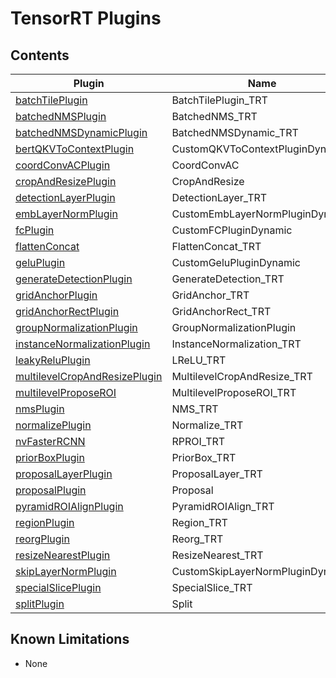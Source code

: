 # TensorRT Plugins

## Contents

| Plugin | Name | Versions |
|---|---|---|
| [batchTilePlugin](batchTilePlugin) | BatchTilePlugin_TRT | 1 |
| [batchedNMSPlugin](batchedNMSPlugin) | BatchedNMS_TRT | 1 |
| [batchedNMSDynamicPlugin](batchedNMSPlugin) | BatchedNMSDynamic_TRT | 1 |
| [bertQKVToContextPlugin](bertQKVToContextPlugin) | CustomQKVToContextPluginDynamic | 1, 2, 3 |
| [coordConvACPlugin](coordConvACPlugin) | CoordConvAC | 1 |
| [cropAndResizePlugin](cropAndResizePlugin) | CropAndResize | 1 |
| [detectionLayerPlugin](detectionLayerPlugin) | DetectionLayer_TRT | 1 |
| [embLayerNormPlugin](embLayerNormPlugin) | CustomEmbLayerNormPluginDynamic | 1, 2 |
| [fcPlugin](fcPlugin) | CustomFCPluginDynamic | 1 |
| [flattenConcat](flattenConcat) | FlattenConcat_TRT | 1 |
| [geluPlugin](geluPlugin) | CustomGeluPluginDynamic | 1 |
| [generateDetectionPlugin](generateDetectionPlugin) | GenerateDetection_TRT | 1 |
| [gridAnchorPlugin](gridAnchorPlugin) | GridAnchor_TRT | 1 |
| [gridAnchorRectPlugin](gridAnchorPlugin) | GridAnchorRect_TRT | 1 |
| [groupNormalizationPlugin](groupNormalizationPlugin) | GroupNormalizationPlugin | 1 |
| [instanceNormalizationPlugin](instanceNormalizationPlugin) | InstanceNormalization_TRT | 1 |
| [leakyReluPlugin](leakyReluPlugin) | LReLU_TRT | 1 |
| [multilevelCropAndResizePlugin](multilevelCropAndResizePlugin) | MultilevelCropAndResize_TRT | 1 |
| [multilevelProposeROI](multilevelProposeROI) | MultilevelProposeROI_TRT | 1 |
| [nmsPlugin](nmsPlugin) | NMS_TRT | 1 |
| [normalizePlugin](normalizePlugin) | Normalize_TRT | 1 |
| [nvFasterRCNN](nvFasterRCNN) | RPROI_TRT | 1 |
| [priorBoxPlugin](priorBoxPlugin) | PriorBox_TRT | 1 |
| [proposalLayerPlugin](proposalLayerPlugin) | ProposalLayer_TRT | 1 |
| [proposalPlugin](proposalPlugin) | Proposal | 1 |
| [pyramidROIAlignPlugin](pyramidROIAlignPlugin) | PyramidROIAlign_TRT | 1 |
| [regionPlugin](regionPlugin) | Region_TRT | 1 |
| [reorgPlugin](reorgPlugin) | Reorg_TRT | 1 |
| [resizeNearestPlugin](resizeNearestPlugin) | ResizeNearest_TRT | 1 |
| [skipLayerNormPlugin](skipLayerNormPlugin) | CustomSkipLayerNormPluginDynamic | 1, 2, 3 |
| [specialSlicePlugin](specialSlicePlugin) | SpecialSlice_TRT | 1 |
| [splitPlugin](splitPlugin) | Split | 1 |

## Known Limitations

  - None
